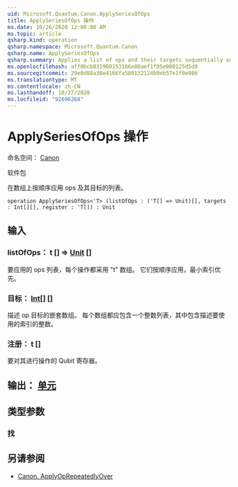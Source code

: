 ```yaml
---
uid: Microsoft.Quantum.Canon.ApplySeriesOfOps
title: ApplySeriesOfOps 操作
ms.date: 10/26/2020 12:00:00 AM
ms.topic: article
qsharp.kind: operation
qsharp.namespace: Microsoft.Quantum.Canon
qsharp.name: ApplySeriesOfOps
qsharp.summary: Applies a list of ops and their targets sequentially on an array.
ms.openlocfilehash: aff0bcb831960153166e88aef1f05e000125d5d8
ms.sourcegitcommit: 29e0d88a30e4166fa580132124b0eb57e1f0e986
ms.translationtype: MT
ms.contentlocale: zh-CN
ms.lasthandoff: 10/27/2020
ms.locfileid: "92696268"
---
```

# <a name="applyseriesofops-operation"></a>ApplySeriesOfOps 操作

命名空间： [Canon](xref:Microsoft.Quantum.Canon)

软件包 [](https://nuget.org/packages/)


在数组上按顺序应用 ops 及其目标的列表。

```qsharp
operation ApplySeriesOfOps<'T> (listOfOps : ('T[] => Unit)[], targets : Int[][], register : 'T[]) : Unit
```


## <a name="input"></a>输入

### <a name="listofops--t--unit-"></a>listOfOps： t [] => [Unit](xref:microsoft.quantum.lang-ref.unit) []

要应用的 ops 列表，每个操作都采用 "t" 数组。 它们按顺序应用，最小索引优先。


### <a name="targets--int"></a>目标： [Int](xref:microsoft.quantum.lang-ref.int)[] []

描述 op 目标的嵌套数组。 每个数组都应包含一个整数列表，其中包含描述要使用的索引的整数。


### <a name="register--t"></a>注册： t []

要对其进行操作的 Qubit 寄存器。



## <a name="output--unit"></a>输出： [单元](xref:microsoft.quantum.lang-ref.unit)



## <a name="type-parameters"></a>类型参数

### <a name="t"></a>找



## <a name="see-also"></a>另请参阅

- [Canon. ApplyOpRepeatedlyOver](xref:Microsoft.Quantum.Canon.ApplyOpRepeatedlyOver)